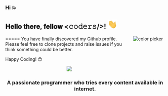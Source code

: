 ### Hi 💥
<h2> 𝐇𝐞𝐥𝐥𝐨 𝐭𝐡𝐞𝐫𝐞, 𝐟𝐞𝐥𝐥𝐨𝐰 <𝚌𝚘𝚍𝚎𝚛𝚜/>! <img src="https://github.com/ABSphreak/ABSphreak/blob/master/gifs/Hi.gif" width="30px"></h2>
=====
<img width="100" height="100" src="Greetings.gif" alt="color picker" align="right"/>
You have finally discovered my Github profile. <br>
Please feel free to clone projects and raise issues if you think something could be better.

Happy Coding! 😊</p>


</div>

<p align="center"><a href="https://github.com/AYcoder22"> <img src="https://komarev.com/ghpvc/?username=AYcoder22&style=for-the-badge"> </a></p>

<h3 align="center">A passionate programmer who tries every content available in internet.</h3>

